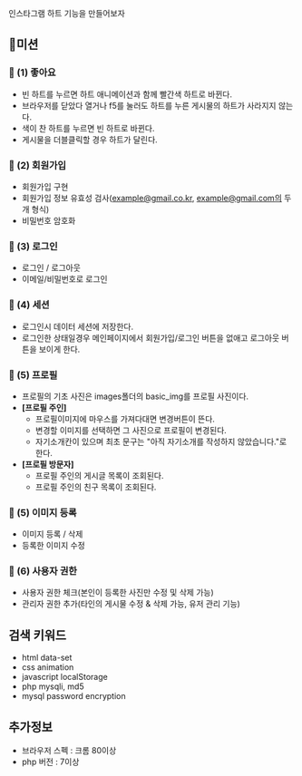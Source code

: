 인스타그램 하트 기능을 만들어보자

## 🚀미션
### 🎯 (1) 좋아요
- 빈 하트를 누르면 하트 애니메이션과 함께 빨간색 하트로 바뀐다.
- 브라우저를 닫았다 열거나 f5를 눌러도 하트를 누른 게시물의 하트가 사라지지 않는다.
- 색이 찬 하트를 누르면 빈 하트로 바뀐다.
- 게시물을 더블클릭할 경우 하트가 달린다.

### 🎯 (2) 회원가입
- 회원가입 구현
- 회원가입 정보 유효성 검사(example@gmail.co.kr, example@gmail.com의 두개 형식)
- 비밀번호 암호화

### 🎯 (3) 로그인
- 로그인 / 로그아웃
- 이메일/비밀번호로 로그인

### 🎯 (4) 세션
- 로그인시 데이터 세션에 저장한다.
- 로그인한 상태일경우 메인페이지에서 회원가입/로그인 버튼을 없애고 로그아웃 버튼을 보이게 한다.

### 🎯 (5) 프로필
- 프로필의 기초 사진은 images폴더의 basic_img를 프로필 사진이다.
- __[프로필 주인]__
    - 프로필이미지에 마우스를 가져다대면 변경버튼이 뜬다.
    - 변경할 이미지를 선택하면 그 사진으로 프로필이 변경된다.
    - 자기소개칸이 있으며 최초 문구는 "아직 자기소개를 작성하지 않았습니다."로 한다.
- __[프로필 방문자]__
    - 프로필 주인의 게시글 목록이 조회된다.
    - 프로필 주인의 친구 목록이 조회된다.

### 🎯 (5) 이미지 등록
- 이미지 등록 / 삭제
- 등록한 이미지 수정

### 🎯 (6) 사용자 권한
- 사용자 권한 체크(본인이 등록한 사진만 수정 및 삭제 가능)
- 관리자 권한 추가(타인의 게시물 수정 & 삭제 가능, 유저 관리 기능)

## 검색 키워드
- html data-set
- css animation
- javascript localStorage
- php mysqli, md5
- mysql password encryption

## 추가정보
- 브라우저 스펙 : 크롬 80이상
- php 버전 : 7이상
